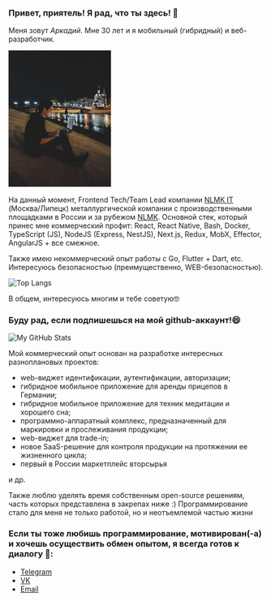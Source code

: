 ### Привет, приятель! Я рад, что ты здесь! 👋

Меня зовут <i>Аркадий</i>. Мне 30 лет и я мобильный (гибридный) и веб-разработчик.

<img src="zhark10.jpg" width="40%">

На данный момент, Frontend Tech/Team Lead компании [NLMK IT](https://it.nlmk.com/ru/) (Москва/Липецк) металлургической компании с производственными площадками в России и за рубежом [NLMK](https://nlmk.com/ru/).
Основной стек, который принес мне коммерческий профит: React, React Native, Bash, Docker, TypeScript (JS), NodeJS (Express, NestJS), Next.js, Redux, MobX, Effector, AngularJS + все смежное.

Также имею некоммерческий опыт работы с Go, Flutter + Dart, etc. Интересуюсь безопасностью (преимущественно, WEB-безопасностью).

![Top Langs](https://github-readme-stats.vercel.app/api/top-langs/?username=zhark10&layout=compact&theme=dark)

В общем, интересуюсь многим и тебе советую🤓

### Буду рад, если подпишешься на мой github-аккаунт!😄
![My GitHub Stats](https://github-readme-stats.vercel.app/api?username=zhark10&show_icons=true&theme=dark)

Мой коммерческий опыт основан на разработке интересных разноплановых проектов: 
- web-виджет идентификации, аутентификации, авторизации; 
- гибридное мобильное приложение для аренды прицепов в Германии;
- гибридное мобильное приложение для техник медитации и хорошего сна;
- программно-аппаратный комплекс, предназначенный для маркировки и прослеживания продукции;
- web-виджет для trade-in;
- новое SaaS-решение для контроля продукции на протяжении ее жизненного цикла;
- первый в России маркетплейс вторсырья

и др.

Также люблю уделять время собственным open-source решениям, часть которых представлена в закрепах ниже :)
Программирование стало для меня не только работой, но и неотъемлемой частью жизни

### Если ты тоже любишь программирование, мотивирован(-а) и хочешь осуществить обмен опытом, я всегда готов к диалогу 💬:
- [Telegram](https://t.me/zhark_10)
- [VK](https://vk.com/a.zharavin)
- [Email](mailto:zharavinarkady@gmail.com)

<!--
**Zhark10/Zhark10** is a ✨ _special_ ✨ repository because its `README.md` (this file) appears on your GitHub profile.

Here are some ideas to get you started:

- 🔭 I’m currently working on ...
- 🌱 I’m currently learning ...
- 👯 I’m looking to collaborate on ...
- 🤔 I’m looking for help with ...
- 💬 Ask me about ...
- 📫 How to reach me: ...
- 😄 Pronouns: ...
- ⚡ Fun fact: ...
-->
